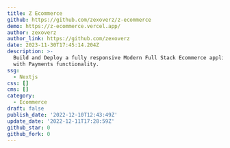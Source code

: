 ```yaml
---
title: Z Ecommerce
github: https://github.com/zexoverz/z-ecommerce
demo: https://z-ecommerce.vercel.app/
author: zexoverz
author_link: https://github.com/zexoverz
date: 2023-11-30T17:45:14.204Z
description: >-
  Build and Deploy a fully responsive Modern Full Stack Ecommerce application
  with Payments functionality.
ssg:
  - Nextjs
css: []
cms: []
category:
  - Ecommerce
draft: false
publish_date: '2022-12-10T12:43:49Z'
update_date: '2022-12-11T17:28:59Z'
github_star: 0
github_fork: 0
---
```

